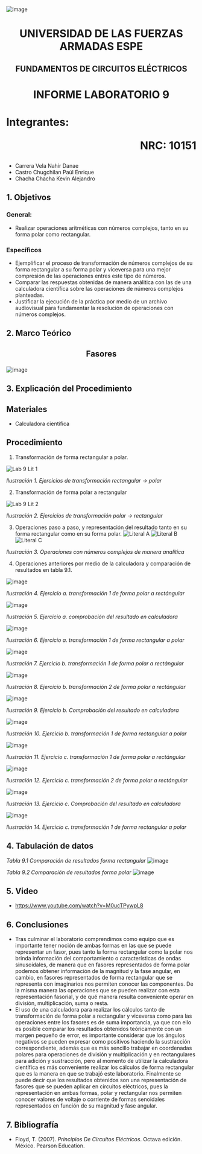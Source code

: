 ![image](https://user-images.githubusercontent.com/93786746/140656495-1e9017c5-1622-4145-a547-0ebbe5014f3d.png)
# <p align=center> UNIVERSIDAD DE LAS FUERZAS ARMADAS ESPE 
## <p align=center> FUNDAMENTOS DE CIRCUITOS ELÉCTRICOS
# <p align=center>  INFORME LABORATORIO 9
# Integrantes: <p align=right> NRC: 10151
* Carrera Vela Nahir Danae
* Castro Chugchilan Paúl Enrique
* Chacha Chacha Kevin Alejandro
## 1. Objetivos
  ### General: 
  * Realizar operaciones aritméticas con números complejos, tanto en su forma polar como rectangular.
  ### Específicos
  * Ejemplificar el proceso de transformación de números complejos de su forma rectangular a su forma polar y viceversa para una mejor compresión de las operaciones entres este tipo de números.
  * Comparar las respuestas obtenidas de manera análitica con las de una calculadora científica sobre las operaciones de números complejos planteadas.
  * Justificar la ejecución de la práctica por medio de un archivo audiovisual para fundamentar la resolución de operaciones con números complejos.
## 2. Marco Teórico
  ## <p align=center> Fasores
  ![image](https://user-images.githubusercontent.com/93829962/155152570-a00e5f3b-b4c6-4868-8238-735c1b535cb5.png)
## 3. Explicación del Procedimiento
   ## Materiales
 * Calculadora científica
## Procedimiento
    
1) Transformación de forma rectangular a polar.
    
![Lab 9 Lit 1](https://user-images.githubusercontent.com/93829962/155053539-97ee4ccf-4ab8-49ef-8b5b-8989cc6111ce.JPG)

_Ilustración 1. Ejercicios de transformación rectangular -> polar_
    
2) Transformación de forma polar a rectangular
 
![Lab 9 Lit 2](https://user-images.githubusercontent.com/93829962/155053559-b96a79ff-bc0d-4851-beaf-363e4301acd8.JPG)

_Ilustración 2. Ejercicios de transformación polar -> rectangular_
    
3) Operaciones paso a paso, y representación del resultado tanto en su forma rectangular como en su forma polar.
![Literal A ](https://user-images.githubusercontent.com/93829976/155084359-29c7f63a-3663-4eb6-9f57-1b99dd53904b.png)
![Literal B](https://user-images.githubusercontent.com/93829976/155084369-c3b6d834-a2a8-49b3-8f79-30df4ade4a26.png)
![Literal C](https://user-images.githubusercontent.com/93829976/155084379-cef66221-7b7e-4e28-ac71-ccad1798259d.png)

_Ilustración 3. Operaciones con números complejos de manera analítica_
    
4) Operaciones anteriores por medio de la calculadora y comparación de resultados en tabla 9.1.
    
![image](https://user-images.githubusercontent.com/93786746/155035838-5521dc0e-5967-435a-a652-a0cdf5506299.png)

_Ilustración 4. Ejercicio a. transformación 1 de forma polar a rectángular_   
  
![image](https://user-images.githubusercontent.com/93786746/155035781-f8d71280-37c4-4c8c-8330-1e912ad339cc.png)

_Ilustración 5. Ejercicio a. comprobación del resultado en calculadora_  
    
![image](https://user-images.githubusercontent.com/93786746/155036742-4aed6f5d-f800-492d-821d-0d7b75135d5c.png)

_Ilustración 6. Ejercicio a. transformación 1 de forma rectangular a polar_  
    
![image](https://user-images.githubusercontent.com/93786746/155035957-7787792d-d90d-4816-b943-f7ff3bd41510.png)

_Ilustración 7. Ejercicio b. transformación 1 de forma polar a rectángular_  
     
![image](https://user-images.githubusercontent.com/93786746/155036031-72266396-f84f-493e-b9e9-ee5b42068654.png)

_Ilustración 8. Ejercicio b. transformación 2 de forma polar a rectángular_ 
    
![image](https://user-images.githubusercontent.com/93786746/155036110-0faaa927-055b-4ec0-90d3-53f04942ff68.png)

_Ilustración 9. Ejercicio b. Comprobación del resultado en calculadora_ 
    
![image](https://user-images.githubusercontent.com/93786746/155036877-f116b058-fb1b-45fa-807e-e5c1b85caac4.png)
    
_Ilustración 10. Ejercicio b. transformación 1 de forma rectangular a polar_
 
![image](https://user-images.githubusercontent.com/93786746/155036222-15b37e2a-3bec-4f9b-9904-6add25ceea15.png)

_Ilustración 11. Ejercicio c. transformación 1 de forma polar a rectángular_ 
 
![image](https://user-images.githubusercontent.com/93786746/155036380-1681785c-538f-4c62-a0c1-d40588ecd8d0.png)

_Ilustración 12. Ejercicio c. transformación 2 de forma polar a rectángular_ 
  
![image](https://user-images.githubusercontent.com/93786746/155036409-0c26c999-ff93-4799-a97b-7ec0f37026f5.png)

_Ilustración 13. Ejercicio c. Comprobación del resultado en calculadora_ 
    
![image](https://user-images.githubusercontent.com/93786746/155037013-52283072-726b-40c1-87dd-a21123c49d39.png)

_Ilustración 14. Ejercicio c.  transformación 1 de forma rectangular a polar_ 
    
## 4. Tabulación de datos
    
    
_Tabla 9.1 Comparación de resultados forma rectangular_
![image](https://user-images.githubusercontent.com/93786746/155047390-efcc565e-2789-45a0-8adf-5a4eada90ce5.png)
    


_Tabla 9.2 Comparación de resultados forma polar_
  ![image](https://user-images.githubusercontent.com/93786746/155047446-600cbec3-c4e9-4ccf-9213-cc60fb3e3063.png)
  


## 5. Video
  * https://www.youtube.com/watch?v=M0ucTPywpL8
## 6. Conclusiones
  * Tras culminar el laboratorio comprendimos como equipo que es importante tener noción de ambas formas en las que se puede representar un fasor, pues tanto la forma rectangular como la polar nos brinda información del comportamiento o características de ondas sinusoidales, de manera que en fasores representados de forma polar podemos obtener información de la magnitud y la fase angular, en cambio, en fasores representados de forma rectangular que se representa con imaginarios nos permiten conocer las componentes. De la misma manera las operaciones que se pueden realizar con esta representación fasorial, y de qué manera resulta conveniente operar en división, multiplicación, suma o resta.
  * El uso de una calculadora para realizar los cálculos tanto de transformación de forma polar a rectangular y viceversa como para las operaciones entre los fasores es de suma importancia, ya que con ello es posible comparar los resultados obtenidos teóricamente con un margen pequeño de  error, es importante considerar que los ángulos negativos se pueden expresar como positivos haciendo la sustracción correspondiente, además  que es más sencillo trabajar en coordenadas polares para operaciones de división y multiplicación y en rectangulares para adición y sustracción, pero al momento de utilizar la calculadora científica es más conveniente realizar los cálculos de forma rectangular que  es la manera en que se trabajó este laboratorio. Finalmente se puede decir que los resultados obtenidos son una representación de fasores que se pueden aplicar en circuitos eléctricos, pues la representación en ambas formas, polar y rectangular nos permiten conocer valores de voltaje o corriente de formas senoidales representados en función de su magnitud y fase angular.
## 7. Bibliografía
    
 * Floyd, T. (2007). _Principios De Circuitos Eléctricos_. Octava edición. México. Pearson Education.
